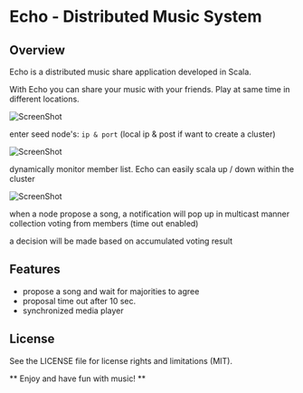 # Echo - Distributed Music System

Overview
---------------------------

Echo is a distributed music share application developed in Scala.

With Echo you can share your music with your friends. Play at same time in different locations.

![ScreenShot](https://raw.github.com/wy4515/Echo/master/player/login.png)

enter seed node's: `ip & port` (local ip & post if want to create a cluster)

![ScreenShot](https://raw.github.com/wy4515/Echo/master/player/UI.png)

dynamically monitor member list. Echo can easily scala up / down within the cluster

![ScreenShot](https://raw.github.com/wy4515/Echo/master/player/Propose.png)

when a node propose a song, a notification will pop up in multicast manner collection voting from members (time out enabled)

a decision will be made based on accumulated voting result

Features
---------------------------
- propose a song and wait for majorities to agree
- proposal time out after 10 sec.
- synchronized media player

License
---------------------------
See the LICENSE file for license rights and limitations (MIT).

** Enjoy and have fun with music! **
